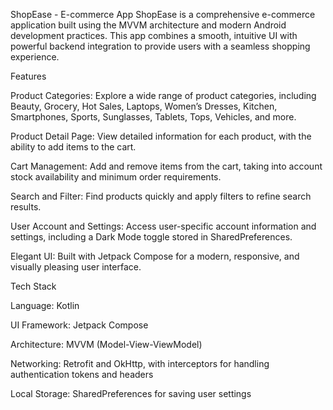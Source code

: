 ShopEase - E-commerce App 
ShopEase is a comprehensive e-commerce application built using the MVVM architecture and modern Android development practices. This app combines a smooth, intuitive UI with powerful backend integration to provide users with a seamless shopping experience.

Features

Product Categories:   Explore a wide range of product categories, including Beauty, Grocery, Hot Sales, Laptops, Women’s Dresses, Kitchen, Smartphones, Sports, Sunglasses, Tablets, Tops, Vehicles, and more.

Product Detail Page:  View detailed information for each product, with the ability to add items to the cart.

Cart Management:      Add and remove items from the cart, taking into account stock availability and minimum order requirements.

Search and Filter:    Find products quickly and apply filters to refine search results.

User Account and Settings: Access user-specific account information and settings, including a Dark Mode toggle stored in SharedPreferences.

Elegant UI:           Built with Jetpack Compose for a modern, responsive, and visually pleasing user interface.


Tech Stack

Language: Kotlin

UI Framework: Jetpack Compose

Architecture: MVVM (Model-View-ViewModel)

Networking: Retrofit and OkHttp, with interceptors for handling authentication tokens and headers

Local Storage: SharedPreferences for saving user settings
